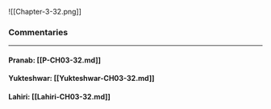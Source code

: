 ![[Chapter-3-32.png]]

### Commentaries

---

#### Pranab: [[P-CH03-32.md]]

#### Yukteshwar: [[Yukteshwar-CH03-32.md]]

#### Lahiri: [[Lahiri-CH03-32.md]]
